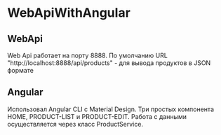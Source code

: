 # WebApiWithAngular

WebApi
---
Web Api работает на порту 8888.
По умолчанию URL "http://localhost:8888/api/products" - для вывода продуктов в JSON формате

Angular
---
Использовал Angular CLI с Material Design. Три простых компонента HOME, PRODUCT-LIST и PRODUCT-EDIT. Работа с данными осуществляется через
класс ProductService.
